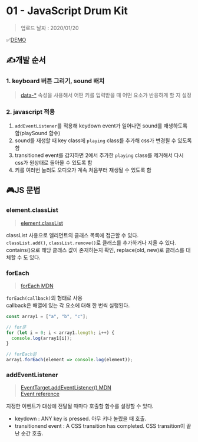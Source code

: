 # 01 - JavaScript Drum Kit

> 업로드 날짜 : 2020/01/20

✅[DEMO](https://sewonkimm.github.io/JavaScript30/01-JavaScriptDrumKit/index.html)

## ✍️개발 순서

### 1. keyboard 버튼 그리기, sound 배치

> [data-\*](https://developer.mozilla.org/ko/docs/Web/HTML/Global_attributes/data-*) 속성을 사용해서 어떤 키를 입력받을 때 어떤 요소가 반응하게 할 지 설정

### 2. javascript 적용

1. `addEventListener`를 적용해 keydown event가 일어나면 sound를 재생하도록 함(playSound 함수)
2. sound를 재생할 때 key class에 `playing` class를 추가해 css가 변경될 수 있도록 함
3. transitioned event를 감지하면 2에서 추가한 `playing` class를 제거해서 다시 css가 원상태로 돌아올 수 있도록 함
4. 키를 여러번 눌러도 오디오가 계속 처음부터 재생될 수 있도록 함

## 🎮JS 문법

### element.classList

> [element.classList](https://developer.mozilla.org/ko/docs/Web/API/Element/classList)

classList 사용으로 엘리먼트의 클래스 목록에 접근할 수 있다.  
`classList.add()`, `classList.remove()`로 클래스를 추가하거나 지울 수 있다.  
contains()으로 해당 클래스 값이 존재하는지 확인, replace(old, new)로 클래스를 대체할 수 도 있다.

### forEach

> [forEach MDN](https://developer.mozilla.org/ko/docs/Web/JavaScript/Reference/Global_Objects/Array/forEach)

`forEach(callback)`의 형태로 사용  
callback은 배열에 있는 각 요소에 대해 한 번씩 실행된다.

```javascript
const array1 = ["a", "b", "c"];

// for문
for (let i = 0; i < array1.length; i++) {
  console.log(array1[i]);
}

// forEach문
array1.forEach(element => console.log(element));
```

### addEventListener

> [EventTarget.addEventListener() MDN](https://developer.mozilla.org/ko/docs/Web/API/EventTarget/addEventListener)  
> [Event reference](https://developer.mozilla.org/en-US/docs/Web/Events)

지정한 이벤트가 대상에 전달될 때마다 호출할 함수를 설정할 수 있다.

- keydown : ANY key is pressed. 아무 키나 눌렸을 때 호출.
- transitionend event : A CSS transition has completed. CSS transition이 끝난 순간 호출.

